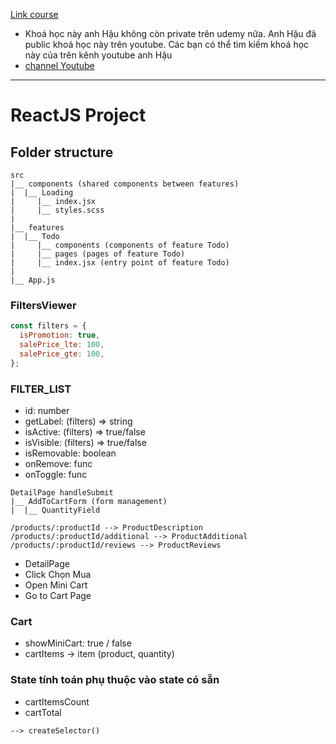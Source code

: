 [Link course](https://www.udemy.com/course/draft/3257380/learn/lecture/21805170#overview)

- Khoá học này anh Hậu không còn private trên udemy nữa. Anh Hậu đã public khoá học này trên youtube. Các bạn có thể tìm kiếm khoá học này của trên kênh youtube anh Hậu
- [channel Youtube](https://youtube.com/@EasyFrontend/playlists)

---

# ReactJS Project

## Folder structure

```
src
|__ components (shared components between features)
|  |__ Loading
|     |__ index.jsx
|     |__ styles.scss
|
|__ features
|  |__ Todo
|     |__ components (components of feature Todo)
|     |__ pages (pages of feature Todo)
|     |__ index.jsx (entry point of feature Todo)
|
|__ App.js
```

### FiltersViewer

```js
const filters = {
  isPromotion: true,
  salePrice_lte: 100,
  salePrice_gte: 100,
};
```

### FILTER_LIST

- id: number
- getLabel: (filters) => string
- isActive: (filters) => true/false
- isVisible: (filters) => true/false
- isRemovable: boolean
- onRemove: func
- onToggle: func

```
DetailPage handleSubmit
|__ AddToCartForm (form management)
|  |__ QuantityField
```

```
/products/:productId --> ProductDescription
/products/:productId/additional --> ProductAdditional
/products/:productId/reviews --> ProductReviews
```

- DetailPage
- Click Chọn Mua
- Open Mini Cart
- Go to Cart Page

### Cart

- showMiniCart: true / false
- cartItems -> item (product, quantity)

### State tính toán phụ thuộc vào state có sẵn

- cartItemsCount
- cartTotal

`--> createSelector()`
